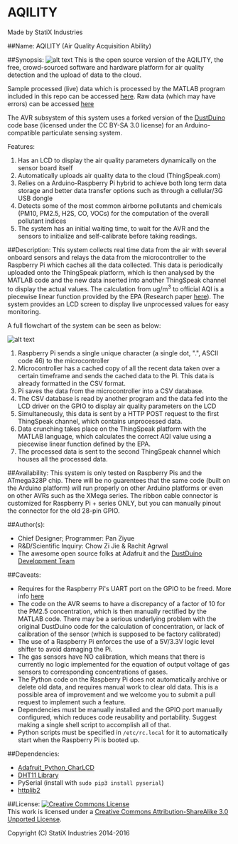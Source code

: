 **AQILITY**
=========================
Made by StatiX Industries

##Name:
AQILITY (Air Quality Acquisition Ability)


##Synopsis:
![alt text](https://raw.githubusercontent.com/sammy0025/AQILITY/master/Assets/EAGLEScreenshot.png  "AQILITY")
This is the open source version of the AQILITY, the free, crowd-sourced software and hardware platform for air quality detection and the upload of data to the cloud.

Sample processed (live) data which is processed by the MATLAB program included in this repo can be accessed [here](https://thingspeak.com/channels/56281).
Raw data (which may have errors) can be accessed [here](https://thingspeak.com/channels/31799)

The AVR subsystem of this system uses a forked version of the [DustDuino](http://publiclab.org/wiki/dustduino) code base (licensed under the CC BY-SA 3.0 license) for an Arduino-compatible particulate sensing system.

Features:
1. Has an LCD to display the air quality parameters dynamically on the sensor board itself
2. Automatically uploads air quality data to the cloud (ThingSpeak.com)
3. Relies on a Arduino-Raspberry Pi hybrid to achieve both long term data storage and better data transfer options such as through a cellular/3G USB dongle
4. Detects some of the most common airborne pollutants and chemicals (PM10, PM2.5, H2S, CO, VOCs) for the computation of the overall pollutant indices
5. The system has an initial waiting time, to wait for the AVR and the sensors to initialize and self-calibrate before taking readings.


##Description:
This system collects real time data from the air with several onboard sensors and relays the data from the microcontroller to the Raspberry Pi which caches all the data collected. This data is periodically uploaded onto the ThingSpeak platform, which is then analysed by the MATLAB code and the new data inserted into another ThingSpeak channel to display the actual values. The calculation from ug/m<sup>3</sup> to official AQI is a piecewise linear function provided by the EPA (Research paper [here](http://www3.epa.gov/ttn/oarpg/t1/memoranda/rg701.pdf)). The system provides an LCD screen to display live unprocessed values for easy monitoring.

A full flowchart of the system can be seen as below:

![alt text](https://raw.githubusercontent.com/sammy0025/AQILITY/master/Assets/FlowDiagram.png "Flowchart")

1. Raspberry Pi sends a single unique character (a single dot, ".", ASCII code 46) to the microcontroller
2. Microcontroller has a cached copy of all the recent data taken over a certain timeframe and sends the cached data to the Pi. This data is already formatted in the CSV format.
3. Pi saves the data from the microcontroller into a CSV database.
4. The CSV database is read by another program and the data fed into the LCD driver on the GPIO to display air quality parameters on the LCD
5. Simultaneously, this data is sent by a HTTP POST request to the first ThingSpeak channel, which contains unprocessed data.
6. Data crunching takes place on the ThingSpeak platform with the MATLAB language, which calculates the correct AQI value using a piecewise linear function defined by the EPA.
7. The processed data is sent to the second ThingSpeak channel which houses all the processed data.


##Availability:
This system is only tested on Raspberry Pis and the ATmega328P chip. There will be no guarentees that the same code (built on the Arduino platform) will run properly on other Arduino platforms or even on other AVRs such as the XMega series. The ribbon cable connector is customized for Raspberry Pi + series ONLY, but you can manually pinout the connector for the old 28-pin GPIO.

##Author(s):
* Chief Designer; Programmer: Pan Ziyue
* R&D/Scientific Inquiry: Chow Zi Jie & Rachit Agrwal
* The awesome open source folks at Adafruit and the [DustDuino Development Team](http://publiclab.org/wiki/dustduino)


##Caveats:
* Requires for the Raspberry Pi's UART port on the GPIO to be freed. More info [here](http://www.hobbytronics.co.uk/raspberry-pi-serial-port)
* The code on the AVR seems to have a discrepancy of a factor of 10 for the PM2.5 concentration, which is then manually rectified by the MATLAB code. There may be a serious underlying problem with the original DustDuino code for the calculation of concentration, or lack of calibration of the sensor (which is supposed to be factory calibrated)
* The use of a Raspberry Pi enforces the use of a 5V/3.3V logic level shifter to avoid damaging the Pi.
* The gas sensors have NO calibration, which means that there is currently no logic implemented for the equation of output voltage of gas sensors to corresponding concentrations of gases.
* The Python code on the Raspberry Pi does not automatically archive or delete old data, and requires manual work to clear old data. This is a possible area of improvement and we welcome you to submit a pull request to implement such a feature.
* Dependencies must be manually installed and the GPIO port manually configured, which reduces code reusability and portability. Suggest making a single shell script to accomplish all of that.
* Python scripts must be specified in `/etc/rc.local` for it to automatically start when the Raspberry Pi is booted up.


##Dependencies:
* [Adafruit_Python_CharLCD](https://github.com/adafruit/Adafruit_Python_CharLCD)
* [DHT11 Library](http://playground.arduino.cc/Main/DHT11Lib)
* PySerial (install with `sudo pip3 install pyserial`)
* [httplib2](https://github.com/jcgregorio/httplib2)

##License:
<a rel="license" href="http://creativecommons.org/licenses/by-sa/3.0/"><img alt="Creative Commons License" style="border-width:0" src="https://i.creativecommons.org/l/by-sa/3.0/88x31.png" /></a><br />This work is licensed under a <a rel="license" href="http://creativecommons.org/licenses/by-sa/3.0/">Creative Commons Attribution-ShareAlike 3.0 Unported License</a>.

Copyright (C) StatiX Industries 2014-2016
